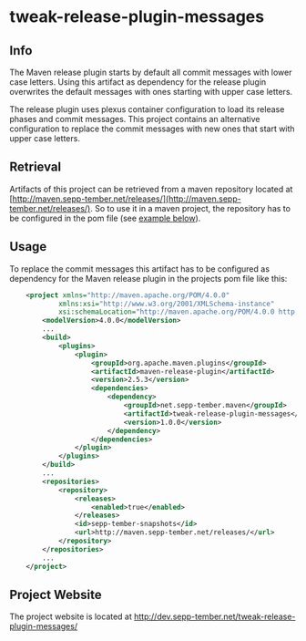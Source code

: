 # tweak-release-plugin-messages

## Info

The Maven release plugin starts by default all commit messages with lower case letters. Using this artifact as dependency for the release
plugin overwrites the default messages with ones starting with upper case letters.

The release plugin uses plexus container configuration to load its release phases and commit messages. This project contains an 
alternative configuration to replace the commit messages with new ones that start with upper case letters.

## Retrieval

Artifacts of this project can be retrieved from a maven repository located at
[http://maven.sepp-tember.net/releases/](http://maven.sepp-tember.net/releases/). So to use it in a maven project, the repository has to 
be configured in the pom file (see [example below](#usage)).

## Usage

To replace the commit messages this artifact has to be configured as dependency for the Maven release plugin in the projects pom file 
like this:

```xml
	<project xmlns="http://maven.apache.org/POM/4.0.0"
			xmlns:xsi="http://www.w3.org/2001/XMLSchema-instance"
			xsi:schemaLocation="http://maven.apache.org/POM/4.0.0 http://maven.apache.org/xsd/maven-4.0.0.xsd">
		<modelVersion>4.0.0</modelVersion>
		...
		<build>
			<plugins>
				<plugin>
					<groupId>org.apache.maven.plugins</groupId>
					<artifactId>maven-release-plugin</artifactId>
					<version>2.5.3</version>
					<dependencies>
						<dependency>
							<groupId>net.sepp-tember.maven</groupId>
							<artifactId>tweak-release-plugin-messages</artifactId>
							<version>1.0.0</version>
						</dependency>
					</dependencies>
				</plugin>
			</plugins>
		</build>
		...
		<repositories>
			<repository>
				<releases>
					<enabled>true</enabled>
				</releases>
				<id>sepp-tember-snapshots</id>
				<url>http://maven.sepp-tember.net/releases/</url>
			</repository>
		</repositories>
		...
	</project>
```

## Project Website

The project website is located at http://dev.sepp-tember.net/tweak-release-plugin-messages/
